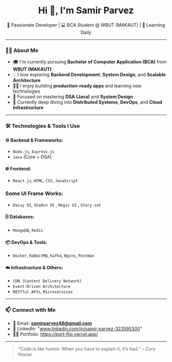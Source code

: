 <h1 align="center">Hi 👋, I'm Samir Parvez</h1>

<p align="center">
🚀 Passionate Developer | 💻 BCA Student @ WBUT (MAKAUT) | 🌱 Learning Daily  
</p>

---

### 👨‍🎓 About Me

- 🎓 I'm currently pursuing **Bachelor of Computer Application (BCA)** from **WBUT (MAKAUT)**
- 💡 I love exploring **Backend Development**, **System Design**, and **Scalable Architecture**
- 👨‍💻 I enjoy building **production-ready apps** and learning new technologies
- 🧠 Focused on mastering **DSA (Java)** and **System Design**
- 🌱 Currently deep diving into **Distributed Systems**, **DevOps**, and **Cloud Infrastructure**

---

### 🛠️ Technologies & Tools I Use

#### ⚙️ Backend & Frameworks:
- `Node.js`, `Express.js`
- `Java` (Core + DSA)

#### 🌐 Frontend:
- `React.js`, `HTML`, `CSS`, `JavaScript`

### Some UI Frame Works: 
- `Daisy UI`, `Shadcn UI` , `Magic UI` , `Story set`

#### 🗄️ Databases:
- `MongoDB`, `Redis`

#### 📦 DevOps & Tools:
- `Docker`, `RabbitMQ`, `Kafka`, `Nginx`, `Postman`

#### ☁️ Infrastructure & Others:
- `CDN (Content Delivery Network)`
- `Event-Driven Architecture`
- `RESTful APIs`, `Microservices`

---

### 📫 Connect with Me

- 📧 Email: **samirparvez48@gmail.com**
- 💼 LinkedIn: "www.linkedin.com/in/samir-parvez-323595300"
- 🧑‍💻 Portfolio: https://port-flio.vercel.app/

---

> “Code is like humor. When you have to explain it, it’s bad.” – _Cory House_

<!---
SamirCoder16/SamirCoder16 is a ✨ special ✨ repository because its `README.md` (this file) appears on your GitHub profile.
--->

